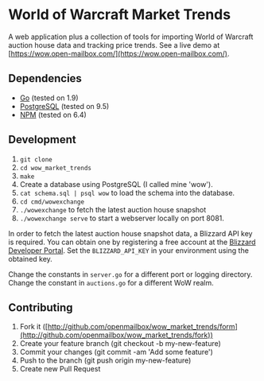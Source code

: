 # World of Warcraft Market Trends
A web application plus a collection of tools for importing World of Warcraft auction house data and tracking price trends. See a live demo at [https://wow.open-mailbox.com/](https://wow.open-mailbox.com/).

## Dependencies
* [Go](https://golang.org/) (tested on 1.9)
* [PostgreSQL](https://www.postgresql.org/) (tested on 9.5)
* [NPM](https://www.npmjs.com/) (tested on 6.4)

## Development
1. `git clone`
2. `cd wow_market_trends`
3. `make`
4. Create a database using PostgreSQL (I called mine 'wow').
5. `cat schema.sql | psql wow` to load the schema into the database.
6. `cd cmd/wowexchange`
7. `./wowexchange` to fetch the latest auction house snapshot
8. `./wowexchange serve` to start a webserver locally on port 8081.

In order to fetch the latest auction house snapshot data, a Blizzard API key is required. You can obtain one by registering a free account at the [Blizzard Developer Portal](https://dev.battle.net/). Set the `BLIZZARD_API_KEY` in your environment using the obtained key.

Change the constants in `server.go` for a different port or logging directory. Change the constant in `auctions.go` for a different WoW realm.

## Contributing
1. Fork it ([http://github.com/openmailbox/wow_market_trends/form](http://github.com/openmailbox/wow_market_trends/fork))
2. Create your feature branch (git checkout -b my-new-feature)
3. Commit your changes (git commit -am 'Add some feature')
4. Push to the branch (git push origin my-new-feature)
5. Create new Pull Request
